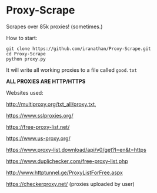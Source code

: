 # Proxy-Scrape
Scrapes over 85k proxies! (sometimes.)


How to start:

```
git clone https://github.com/iranathan/Proxy-Scrape.git
cd Proxy-Scrape
python proxy.py
```

It will write all working proxies to a file called `good.txt`

**ALL PROXIES ARE HTTP/HTTPS**

Websites used:

http://multiproxy.org/txt_all/proxy.txt,

https://www.sslproxies.org/

https://free-proxy-list.net/

https://www.us-proxy.org/

https://www.proxy-list.download/api/v0/get?l=en&t=https

https://www.duplichecker.com/free-proxy-list.php

http://www.httptunnel.ge/ProxyListForFree.aspx

https://checkerproxy.net/ (proxies uploaded by user)
